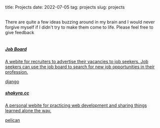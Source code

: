 title: Projects
date: 2022-07-05
tag: projects
slug: projects

<br>
There are quite a few ideas buzzing around in my brain and I would never forgive myself if I didn't try to make them come to life. Please feel free to give feedback 
<br>
<br>
<div class="d-flex justify-content-center">
    <div class="list-group align-items-center">
        <a href="http://gentle-harbor-06443.herokuapp.com"
             class="list-group-item list-group-item-action flex-column align-items-center">
                <h5 class="mb-1 text-center">Job Board</h5>
            <p class="text-center"> A webite for recruiters to advertise their vacancies to job seekers. Job seekers can use the job board to search for new job opportunities in their profession.
              </p>
              <span class="badge bg-light text-white" style="color: #29708E background: #EFF7FA; border-radius:5px;">django</span>
              <br>
         </a>
     </div>
</div>
<div class="d-flex justify-content-center">
    <div class="list-group align-items-center">
        <a href="http://shakyra.cc"
             class="list-group-item list-group-item-action flex-column align-items-center">
                <h5 class="mb-1 text-center">shakyra.cc</h5>
            <p class="text-center"> A personal webite for practicing web development and sharing things learned alone the way.
              </p>
              <span class="badge bg-light text-white" style="color: #29708E background: #EFF7FA; border-radius:5px;">pelican</span>
              <br>
         </a>
     </div>
</div>